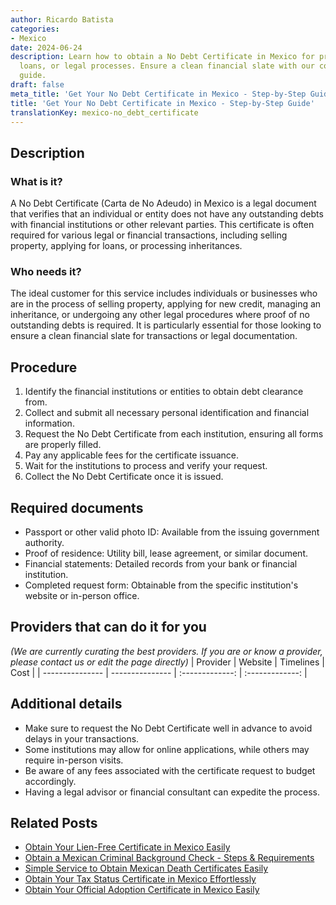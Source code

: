 ```yaml
---
author: Ricardo Batista
categories:
- Mexico
date: 2024-06-24
description: Learn how to obtain a No Debt Certificate in Mexico for property sales,
  loans, or legal processes. Ensure a clean financial slate with our comprehensive
  guide.
draft: false
meta_title: 'Get Your No Debt Certificate in Mexico - Step-by-Step Guide'
title: 'Get Your No Debt Certificate in Mexico - Step-by-Step Guide'
translationKey: mexico-no_debt_certificate
---
```



## Description
### What is it?
A No Debt Certificate (Carta de No Adeudo) in Mexico is a legal document that verifies that an individual or entity does not have any outstanding debts with financial institutions or other relevant parties. This certificate is often required for various legal or financial transactions, including selling property, applying for loans, or processing inheritances.

### Who needs it?
The ideal customer for this service includes individuals or businesses who are in the process of selling property, applying for new credit, managing an inheritance, or undergoing any other legal procedures where proof of no outstanding debts is required. It is particularly essential for those looking to ensure a clean financial slate for transactions or legal documentation.

## Procedure

1. Identify the financial institutions or entities to obtain debt clearance from.
2. Collect and submit all necessary personal identification and financial information.
3. Request the No Debt Certificate from each institution, ensuring all forms are properly filled.
4. Pay any applicable fees for the certificate issuance.
5. Wait for the institutions to process and verify your request.
6. Collect the No Debt Certificate once it is issued.


## Required documents

- Passport or other valid photo ID: Available from the issuing government authority.
- Proof of residence: Utility bill, lease agreement, or similar document.
- Financial statements: Detailed records from your bank or financial institution.
- Completed request form: Obtainable from the specific institution's website or in-person office.


## Providers that can do it for you
_(We are currently curating the best providers. If you are or know a provider, please contact us or edit the page directly)_
| Provider        |     Website     |     Timelines    |       Cost      |
| --------------- | --------------- |  :-------------: | :-------------: |

## Additional details

- Make sure to request the No Debt Certificate well in advance to avoid delays in your transactions.
- Some institutions may allow for online applications, while others may require in-person visits.
- Be aware of any fees associated with the certificate request to budget accordingly.
- Having a legal advisor or financial consultant can expedite the process.

## Related Posts

- [Obtain Your Lien-Free Certificate in Mexico Easily](https://tramitit.com/english/guides/mexico/lien-free_certificate/)
- [Obtain a Mexican Criminal Background Check - Steps & Requirements](https://tramitit.com/english/guides/mexico/criminal_background_check/)
- [Simple Service to Obtain Mexican Death Certificates Easily](https://tramitit.com/english/guides/mexico/death_certificate/)
- [Obtain Your Tax Status Certificate in Mexico Effortlessly](https://tramitit.com/english/guides/mexico/tax_status_certificate/)
- [Obtain Your Official Adoption Certificate in Mexico Easily](https://tramitit.com/english/guides/mexico/adoption_certificate_request/)